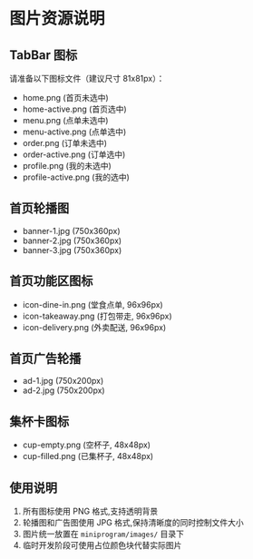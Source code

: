 # 图片资源说明

## TabBar 图标
请准备以下图标文件（建议尺寸 81x81px）：
- home.png (首页未选中)
- home-active.png (首页选中)
- menu.png (点单未选中)
- menu-active.png (点单选中)
- order.png (订单未选中)
- order-active.png (订单选中)
- profile.png (我的未选中)
- profile-active.png (我的选中)

## 首页轮播图
- banner-1.jpg (750x360px)
- banner-2.jpg (750x360px)
- banner-3.jpg (750x360px)

## 首页功能区图标
- icon-dine-in.png (堂食点单, 96x96px)
- icon-takeaway.png (打包带走, 96x96px)
- icon-delivery.png (外卖配送, 96x96px)

## 首页广告轮播
- ad-1.jpg (750x200px)
- ad-2.jpg (750x200px)

## 集杯卡图标
- cup-empty.png (空杯子, 48x48px)
- cup-filled.png (已集杯子, 48x48px)

## 使用说明
1. 所有图标使用 PNG 格式,支持透明背景
2. 轮播图和广告图使用 JPG 格式,保持清晰度的同时控制文件大小
3. 图片统一放置在 `miniprogram/images/` 目录下
4. 临时开发阶段可使用占位颜色块代替实际图片

